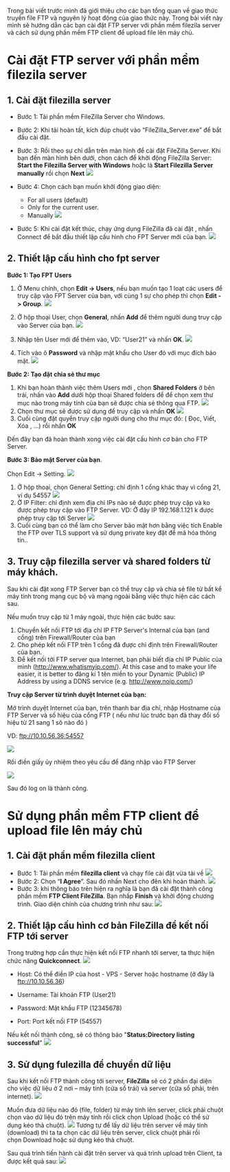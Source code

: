 Trong bài viết trước mình đã giới thiệu cho các bạn tổng quan về giao thức truyền file FTP và nguyên lý hoạt động của giao thức này. Trong bài viết này mình sẽ hướng dẫn các bạn cài đặt FTP server với phần mềm filezila server và cách sử dụng phần mềm FTP client để upload file lên máy chủ.
# Cài đặt FTP server với phần mềm filezila server
## 1. Cài đặt filezilla server
- Bước 1: Tải phần mềm FileZilla Server cho Windows.

- Bước 2: Khi tải hoàn tất, kích đúp chuột vào “FileZilla_Server.exe” để bắt đầu cài đặt.

- Bước 3: Rồi theo sự chỉ dẫn trên màn hình để cài đặt FileZilla Server. Khi bạn đến màn hình bên dưới, chọn cách để khởi động FileZilla Server:  **Start the Filezilla Server with Windows** hoặc là **Start Filezilla Server manually** rồi chọn **Next**
![](https://images.viblo.asia/83964ded-b4b3-4e00-a887-b588fe4a3d57.png)

- Bước 4: Chọn cách bạn muốn khởi động giao diện:

  - For all users (default)
  - Only for the current user.
  - Manually
 ![](https://images.viblo.asia/b47d6a78-27f9-49b8-a3b7-a3497f49ab26.png)
 
- Bước 5: Khi cài đặt kết thúc, chạy ứng dụng FileZilla đã cài đặt , nhấn Connect để bắt đầu thiết lập cấu hình cho FPT Server mới của bạn.
![](https://images.viblo.asia/7f34a6d1-4b0e-4f81-8acd-00922bba52bb.png)
## 2. Thiết lập cấu hình cho fpt server
**Bước 1: Tạo FPT Users** 
1. Ở Menu chính, chọn **Edit -> Users**, nếu bạn muốn tạo 1 loạt các users để truy cập vào FPT Server của bạn, với cùng 1 sự cho phép thì chọn **Edit -> Group**.
![](https://images.viblo.asia/68a835a7-6e8d-4e37-92db-067bf0a43aa3.png)
2. Ở hộp thoại User, chọn **General**, nhấn **Add** để thêm người dung truy cập vào Server của bạn.
![](https://images.viblo.asia/d4768e06-057c-4168-b723-0fb27be0b9ae.png)

3. Nhập tên User mới để thêm vào, VD: “User21” và nhấn **OK**.
![](https://images.viblo.asia/9c3261ce-b225-468c-ad2c-24e673c2938c.png)
4. Tích vào ô **Password** và nhập mật khẩu cho User đó với mục đích bảo mật.
![](https://images.viblo.asia/3a3439c8-cd33-48aa-be7e-fb125f0c1fd8.png)

**Bước 2: Tạo đặt chia sẻ thư mục**
1. Khi bạn hoàn thành việc thêm Users mới , chọn **Shared Folders** ở bên trái, nhấn vào **Add** dưới hộp thoại Shared folders để  để chọn xem thư mục nào trong máy tính của bạn sẽ được chia sẻ thông qua FTP.
![](https://images.viblo.asia/f32f27e4-5fa8-435f-a9a1-17570146433b.png)
2. Chọn thư mục sẽ được sử dụng để truy cập và nhấn **OK**
![](https://images.viblo.asia/8cf7f0d8-a78b-43e6-8e2a-0a47c9b4f371.png)
3. Cuối cùng đặt quyền truy cập người dung cho thư mục đó: ( Đọc, Viết, Xóa , …) rồi nhấn **OK**

Đến đây bạn đã hoàn thành xong việc cài đặt cấu hình cơ bản cho FTP Server.

**Bước 3: Bảo mật Server của bạn**.

Chọn Edit -> Setting.
![](https://images.viblo.asia/7c102a97-84ea-43b2-ba16-5c64cfc0b475.png)
1. Ở hộp thoại, chọn General Setting: chỉ định 1 cổng khác thay vì cổng 21, ví dụ 54557
![](https://images.viblo.asia/dceae112-fc3a-4c01-a074-4229e086deb5.png)
2. Ở IP Filter: chỉ định xem địa chỉ IPs nào sẽ được phép truy cập và ko được phép truy cập vào FTP Server. VD: Ở đây IP 192.168.1.121 k được phép truy cập tới Server
![](https://images.viblo.asia/beec52f8-f552-4982-875f-4000ed7aeb13.png)
3. Cuối cùng bạn có thể làm cho Server bảo mật hơn bằng việc tích Enable the FTP over TLS support và sử dụng private key đặt để mã hóa thông tin..
## 3. Truy cập filezilla server và shared folders từ máy khách.
Sau khi cài đặt xong FTP Server bạn có thể truy cập và chia sẻ file từ bất kể máy tính trong mạng cục bộ và mạng ngoài bằng việc thực hiện các cách sau.

Nếu muốn truy cập từ 1 máy ngoài, thực hiện các bước sau:
1. Chuyển  kết nối FTP tới địa chỉ IP FTP Server's Internal của bạn (and cổng) trên Firewall/Router của bạn
2. Cho phép kết nối FTP trên 1 cổng đã được chỉ định trên Firewall/Router của bạn.
3. Để kết nối tới FTP server qua Internet, bạn phải biết địa chỉ IP Public của mình (http://www.whatismyip.com/). At this case and to make your life easier, it is better to đăng kí 1 tên miền to your Dynamic (Public) IP Address by using a DDNS service (e.g. http://www.noip.com/)

**Truy cập Server từ trình duyệt Internet của bạn:**

Mở trình duyệt Internet của bạn, trên thanh bar địa chỉ, nhập Hostname của FTP Server và số hiệu của cổng FTP  ( nếu như lúc trước bạn đã thay đổi số hiệu từ 21 sang 1 sô nào đó ) 

VD: ftp://10.10.56.36:54557

![](https://images.viblo.asia/34be1369-9461-4498-9923-e2f06943d685.png)

Rồi điền giấy ủy nhiệm theo yêu cầu để đăng nhập vào FTP Server

![](https://images.viblo.asia/2e528588-c080-407d-bd6f-bbe212ea2df5.png)

Sau đó log on là thành công.
# Sử dụng phần mềm FTP client để upload file lên máy chủ
## 1. Cài đặt phần mềm filezilla client
- Bước 1: Tải phần mềm **filezilla client** và chạy file cài đặt vừa tải về
![](https://images.viblo.asia/b2657646-8940-4c7f-81d4-8ef66d0fd78d.png)
- Bước 2: Chọn “**I Agree**”. Sau đó nhấn Next cho đên khi hoàn thành.
![](https://images.viblo.asia/5d6b75eb-a2bf-476d-b919-db1252654cf1.png)
- Bước 3: khi thông báo trên hiện ra nghĩa là bạn đã cài đặt thành công phần mềm **FTP Client FileZilla**. Bạn nhấp **Finish** và khởi động chương trình. Giao diện chính của chương trình như sau:
![](https://images.viblo.asia/8be4c0d2-d473-4485-9780-3dc6cb7f77c6.png)
## 2. Thiết lập cấu hình cơ bản FileZilla để kết nối FTP tới server
Trong trường hợp cần thực hiện kết nối FTP nhanh tới server, ta thực hiện chức năng **Quickconnect**.
![](https://images.viblo.asia/a78cba2a-6bd0-444d-883c-4e30b41d06fb.png)

- Host: Có thể điền IP của host - VPS - Server hoặc hostname (ở đây là ftp://10.10.56.36)

- Username: Tài khoản FTP (User21)

- Password: Mật khẩu FTP (12345678)

- Port: Port kết nối FTP (54557)

Nếu kết nối thành công, sẽ có thông báo "**Status:Directory listing successful**"
![](https://images.viblo.asia/406d020d-8393-4d9e-8562-e13108901a45.png)
## 3. Sử dụng fulezilla để chuyển dữ liệu

Sau khi kết nối FTP thành công tới server, **FileZilla** sẽ có 2 phần đại diện cho việc dữ liệu ở 2 nơi – máy tính (cửa sổ trái) và server (cửa sổ phải, trên internet).
![](https://images.viblo.asia/6df91880-ee95-4d3c-93b5-98510d0a8387.png)

Muốn đưa dữ liệu nào đó (file, folder) từ máy tính lên server, click phải chuột chọn vào dữ liệu đó trên máy tính rồi click chọn Upload (hoặc có thể sử dụng kéo thả chuột).
![](https://images.viblo.asia/362188d1-ec14-4857-a43e-05eb4daa8711.png)
Tương tự để lấy dữ liệu trên server về máy tính (download) thì ta ta chọn các dữ liệu trên server, click chuột phải rồi chọn Download hoặc sử dụng kéo thả chuột.

Sau quá trình tiến hành cài đặt trên server và quá trình upload trên Client, ta được kết quả sau:
![](https://images.viblo.asia/1a82297f-8f15-470c-8bd6-ae1e4152bd87.png)